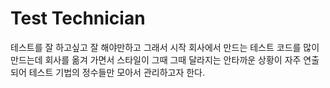 # Test Technician
테스트를 잘 하고싶고 잘 해야만하고 그래서 시작
회사에서 만드는 테스트 코드를 많이 만드는데 회사를 옮겨 가면서 스타일이 그때 그때 달라지는 안타까운 상황이 자주 연출되어 테스트 기법의 정수들만 모아서 관리하고자 한다.
